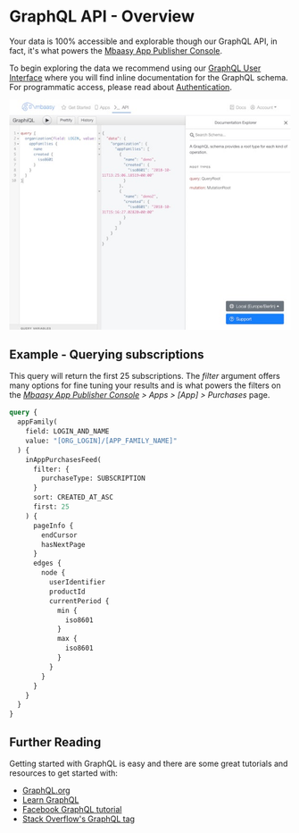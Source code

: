 # GraphQL API - Overview

Your data is 100% accessible and explorable though our GraphQL API, in fact, it's what powers the [Mbaasy App Publisher Console](https://console.mbaasy.com).

To begin exploring the data we recommend using our [GraphQL User Interface](https://console.mbaasy.com/graphql) where you will find inline documentation for the GraphQL schema. For programmatic access, please read about [Authentication](/graphql/authentication/).

![GraphQL UI](/assets/images/graphql_ui.jpg)

## Example - Querying subscriptions

This query will return the first 25 subscriptions. The *filter* argument offers many options for fine tuning your results and is what powers the filters on the *[Mbaasy App Publisher Console](https://console.mbaasy.com) > Apps > [App] > Purchases* page.

```graphql
query {
  appFamily(
    field: LOGIN_AND_NAME
    value: "[ORG_LOGIN]/[APP_FAMILY_NAME]"
  ) {
    inAppPurchasesFeed(
      filter: {
        purchaseType: SUBSCRIPTION
      }
      sort: CREATED_AT_ASC
      first: 25
    ) {
      pageInfo {
        endCursor
        hasNextPage
      }
      edges {
        node {
          userIdentifier
          productId
          currentPeriod {
            min {
              iso8601
            }
            max {
              iso8601
            }
          }
        }
      }
    }
  }
}
```

## Further Reading

Getting started with GraphQL is easy and there are some great tutorials and resources to get started with:

* [GraphQL.org](http://graphql.org/)
* [Learn GraphQL](https://learngraphql.com/)
* [Facebook GraphQL tutorial](https://facebook.github.io/relay/docs/tutorial.html)
* [Stack Overflow's GraphQL tag](https://stackoverflow.com/questions/tagged/graphql)
